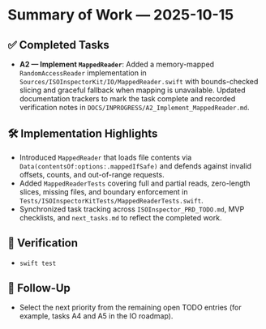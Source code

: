 # Summary of Work — 2025-10-15

## ✅ Completed Tasks

- **A2 — Implement `MappedReader`**: Added a memory-mapped `RandomAccessReader` implementation in `Sources/ISOInspectorKit/IO/MappedReader.swift` with bounds-checked slicing and graceful fallback when mapping is unavailable. Updated documentation trackers to mark the task complete and recorded verification notes in `DOCS/INPROGRESS/A2_Implement_MappedReader.md`.

## 🛠 Implementation Highlights

- Introduced `MappedReader` that loads file contents via `Data(contentsOf:options:.mappedIfSafe)` and defends against invalid offsets, counts, and out-of-range requests.
- Added `MappedReaderTests` covering full and partial reads, zero-length slices, missing files, and boundary enforcement in `Tests/ISOInspectorKitTests/MappedReaderTests.swift`.
- Synchronized task tracking across `ISOInspector_PRD_TODO.md`, MVP checklists, and `next_tasks.md` to reflect the completed work.

## 🔬 Verification

- `swift test`

## 🔭 Follow-Up

- Select the next priority from the remaining open TODO entries (for example, tasks A4 and A5 in the IO roadmap).
